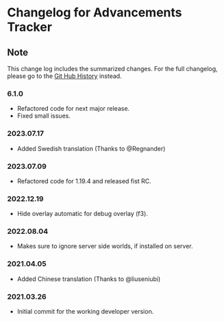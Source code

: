 # Changelog for Advancements Tracker

## Note

This change log includes the summarized changes.
For the full changelog, please go to the [Git Hub History][history] instead.

### 6.1.0

- Refactored code for next major release.
- Fixed small issues.

### 2023.07.17

- Added Swedish translation (Thanks to @Regnander)

### 2023.07.09

- Refactored code for 1.19.4 and released fist RC.

### 2022.12.19

- Hide overlay automatic for debug overlay (f3).

### 2022.08.04

- Makes sure to ignore server side worlds, if installed on server.

### 2021.04.05

- Added Chinese translation (Thanks to @liuseniubi)

### 2021.03.26

- Initial commit for the working developer version.

[history]: https://github.com/MarkusBordihn/BOs-Advancements-Tracker/commits/
